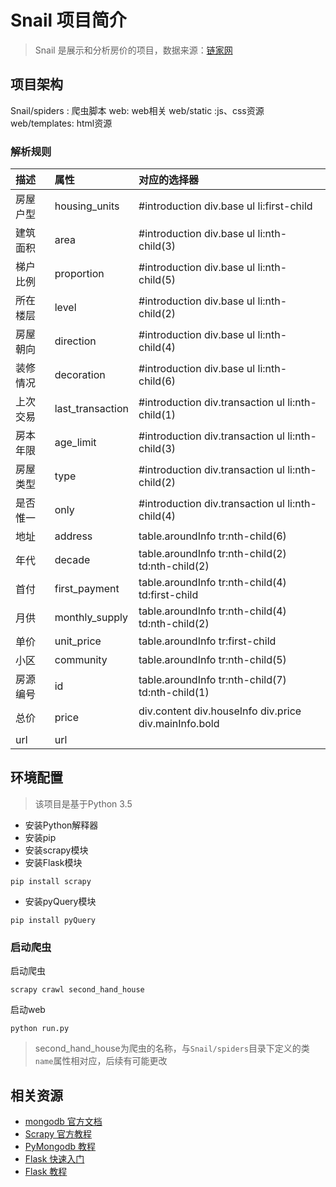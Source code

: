 # Snail 项目简介
> Snail 是展示和分析房价的项目，数据来源：[链家网](http://sh.lianjia.com/)

## 项目架构
Snail/spiders : 爬虫脚本
web: web相关
web/static :js、css资源
web/templates: html资源

####
### 解析规则
| 描述|属性| 对应的选择器|
| :--|:---|:---------|
|房屋户型 |housing_units | #introduction div.base ul li:first-child|
|建筑面积 | area | #introduction div.base ul li:nth-child(3) |
|梯户比例 | proportion | #introduction div.base ul li:nth-child(5) |
|所在楼层 | level | #introduction div.base ul li:nth-child(2)|
|房屋朝向 | direction| #introduction div.base ul li:nth-child(4) |
|装修情况 | decoration| #introduction div.base ul li:nth-child(6)|
|上次交易 | last_transaction| #introduction div.transaction ul li:nth-child(1)|
|房本年限 | age_limit | #introduction div.transaction ul li:nth-child(3)|
|房屋类型 | type | #introduction div.transaction ul li:nth-child(2) |
|是否惟一 | only | #introduction div.transaction ul li:nth-child(4) |
|地址 | address | table.aroundInfo tr:nth-child(6)|
|年代 | decade | table.aroundInfo tr:nth-child(2) td:nth-child(2)|
|首付 | first_payment | table.aroundInfo tr:nth-child(4) td:first-child|
|月供 | monthly_supply |table.aroundInfo tr:nth-child(4) td:nth-child(2)|
|单价 | unit_price| table.aroundInfo tr:first-child|
|小区 |community | table.aroundInfo tr:nth-child(5)|
|房源编号 | id| table.aroundInfo tr:nth-child(7) td:nth-child(1)|
|总价 | price| div.content div.houseInfo div.price div.mainInfo.bold|
|url | url ||

## 环境配置
> 该项目是基于Python 3.5

* 安装Python解释器
* 安装pip
* 安装scrapy模块
* 安装Flask模块

```shell
pip install scrapy
```
* 安装pyQuery模块

```shell
pip install pyQuery
```

### 启动爬虫
启动爬虫

```shell
scrapy crawl second_hand_house
```
启动web
```shell
python run.py
```

> second_hand_house为爬虫的名称，与`Snail/spiders`目录下定义的类`name`属性相对应，后续有可能更改

## 相关资源
* [mongodb 官方文档](https://docs.mongodb.com/)
* [Scrapy 官方教程](https://doc.scrapy.org/en/latest/intro/tutorial.html)
* [PyMongodb 教程](https://docs.mongodb.com/getting-started/python/introduction/)
* [Flask 快速入门](http://docs.jinkan.org/docs/flask/quickstart.html)
* [Flask 教程](http://flask.pocoo.org/docs/0.11/tutorial/schema/)
